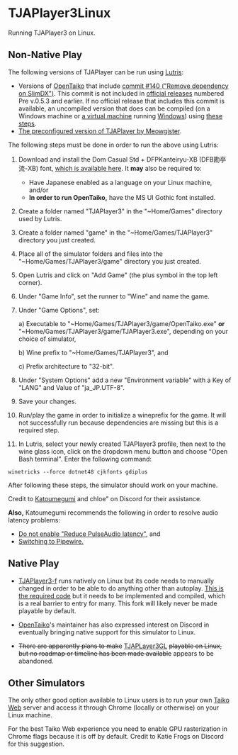 # TJAPlayer3Linux
Running TJAPlayer3 on Linux.

## Non-Native Play

The following versions of TJAPlayer can be run using [Lutris](https://lutris.net/):

- Versions of [OpenTaiko](https://github.com/0auBSQ/OpenTaiko/blob/main/README-EN.md) that include [commit #140 ("Remove dependency on SlimDX")](https://github.com/0auBSQ/OpenTaiko/commit/c6d1b8f443cb6c82bf1df5d1140040fdcc32b2de). This commit is not included in [official releases](https://github.com/0auBSQ/OpenTaiko/releases) numbered Pre v.0.5.3 and earlier. If no official release that includes this commit is available, an uncompiled version that does can be compiled (on a Windows machine or [a virtual machine](https://www.virtualbox.org/) running [Windows](https://developer.microsoft.com/en-us/microsoft-edge/tools/vms/)) using [these steps](https://github.com/l1m0n3/OpenTaiko/wiki/How-to-build-OpenTaiko-without-using-Visual-Studio-%28on-Windows%29).
- [The preconfigured version of TJAPlayer by Meowgister](https://tjadataba.se/tjap/).

The following steps must be done in order to run the above using Lutris:

1. Download and install the Dom Casual Std + DFPKanteiryu-XB (DFB勘亭流-XB) font, [which is available here](https://tjadataba.se/). It **may** also be required to:
     - Have Japanese enabled as a language on your Linux machine, and/or
     - **In order to run OpenTaiko,** have the MS UI Gothic font installed.

2. Create a folder named "TJAPlayer3" in the "\~Home/Games" directory used by Lutris.

3. Create a folder named "game" in the "\~Home/Games/TJAPlayer3" directory you just created.

4. Place all of the simulator folders and files into the "\~Home/Games/TJAPlayer3/game" directory you just created.

5. Open Lutris and click on "Add Game" (the plus symbol in the top left corner).

8. Under "Game Info", set the runner to "Wine" and name the game.

9. Under "Game Options", set:

      a) Executable to "\~Home/Games/TJAPlayer3/game/OpenTaiko.exe" **or** "\~Home/Games/TJAPlayer3/game/TJAPlayer3.exe", depending on your choice of simulator,

      b) Wine prefix to "\~Home/Games/TJAPlayer3", and

      c) Prefix architecture to "32-bit".

10. Under "System Options" add a new "Environment variable" with a Key of "LANG" and Value of "ja\_JP.UTF-8".

11. Save your changes.

12. Run/play the game in order to initialize a wineprefix for the game. It will not successfully run because dependencies are missing but this is a required step.

13. In Lutris, select your newly created TJAPlayer3 profile, then next to the wine glass icon, click on the dropdown menu button and choose "Open Bash terminal". Enter the following command:

```
winetricks --force dotnet48 cjkfonts gdiplus
```

After following these steps, the simulator should work on your machine.

Credit to [Katoumegumi](https://wiki.archlinux.org/title/User:Katoumegumi) and chloe" on Discord for their assistance.

**Also,** Katoumegumi recommends the following in order to resolve audio latency problems:

* [Do not enable "Reduce PulseAudio latency"](https://wiki.archlinux.org/title/User:Katoumegumi#Additional_tweaks), and
* [Switching to Pipewire.](https://wiki.archlinux.org/title/User:Katoumegumi#(Optional)_Switching_to_PipeWire)

## Native Play

* [TJAPlayer3-f](https://github.com/Mr-Ojii/TJAPlayer3-f/releases) runs natively on Linux but its code needs to manually changed in order to be able to do anything other than autoplay. [This is the required code](https://github.com/FAKEYJSNPI/TJAPlayer3-f/commit/49bb7ae2a7ad5461186a25f26240a822a602326a) but it needs to be implemented and compiled, which is a real barrier to entry for many. This fork will likely never be made playable by default.

* [OpenTaiko](https://github.com/0auBSQ/OpenTaiko/blob/main/README-EN.md)'s maintainer has also expressed interest on Discord in eventually bringing native support for this simulator to Linux.

* ~~There are apparently plans to make~~ [TJAPLayer3GL](https://discord.gg/t7dwc2Nm3a) ~~playable on Linux, but no roadmap or timeline has been made available~~ appears to be abandoned.

## Other Simulators

The only other good option available to Linux users is to run your own [Taiko Web](https://github.com/bui/taiko-web) server and access it through Chrome (locally or otherwise) on your Linux machine.

For the best Taiko Web experience you need to enable GPU rasterization in Chrome flags because it is off by default. Credit to Katie Frogs on Discord for this suggestion.

